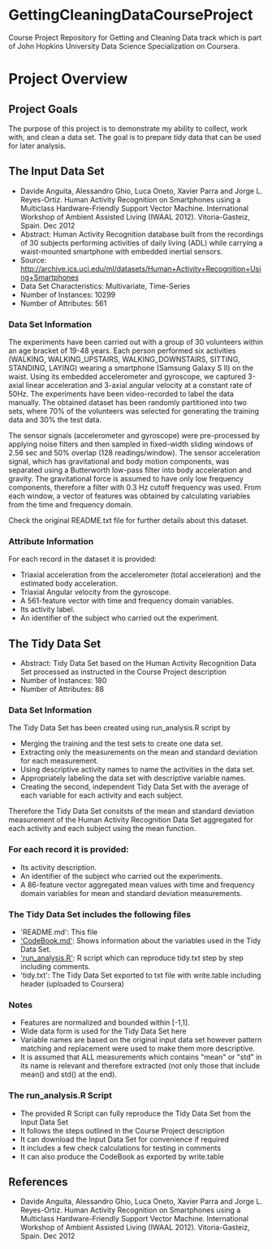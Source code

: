 GettingCleaningDataCourseProject
================================

Course Project Repository for Getting and Cleaning Data track which
is part of John Hopkins University Data Science Specialization on Coursera.

# Project Overview

## Project Goals

The purpose of this project is to demonstrate my ability to collect,
work with, and clean a data set. The goal is to prepare tidy data that can be
used for later analysis.

## The Input Data Set
* Davide Anguita, Alessandro Ghio, Luca Oneto, Xavier Parra and Jorge L. Reyes-Ortiz. Human Activity Recognition on Smartphones using a Multiclass Hardware-Friendly Support Vector Machine. International Workshop of Ambient Assisted Living (IWAAL 2012). Vitoria-Gasteiz, Spain. Dec 2012
* Abstract: Human Activity Recognition database built from the recordings of 30 subjects performing activities of daily living (ADL) while carrying a waist-mounted smartphone with embedded inertial sensors.
* Source: http://archive.ics.uci.edu/ml/datasets/Human+Activity+Recognition+Using+Smartphones
* Data Set Characteristics: Multivariate, Time-Series
* Number of Instances: 10299
* Number of Attributes: 561

### Data Set Information

The experiments have been carried out with a group of 30 volunteers within an age bracket of 19-48 years. Each person performed six activities (WALKING, WALKING_UPSTAIRS, WALKING_DOWNSTAIRS, SITTING, STANDING, LAYING) wearing a smartphone (Samsung Galaxy S II) on the waist. Using its embedded accelerometer and gyroscope, we captured 3-axial linear acceleration and 3-axial angular velocity at a constant rate of 50Hz. The experiments have been video-recorded to label the data manually. The obtained dataset has been randomly partitioned into two sets, where 70% of the volunteers was selected for generating the training data and 30% the test data. 

The sensor signals (accelerometer and gyroscope) were pre-processed by applying noise filters and then sampled in fixed-width sliding windows of 2.56 sec and 50% overlap (128 readings/window). The sensor acceleration signal, which has gravitational and body motion components, was separated using a Butterworth low-pass filter into body acceleration and gravity. The gravitational force is assumed to have only low frequency components, therefore a filter with 0.3 Hz cutoff frequency was used. From each window, a vector of features was obtained by calculating variables from the time and frequency domain. 

Check the original README.txt file for further details about this dataset.

### Attribute Information

For each record in the dataset it is provided: 
* Triaxial acceleration from the accelerometer (total acceleration) and the estimated body acceleration. 
* Triaxial Angular velocity from the gyroscope. 
* A 561-feature vector with time and frequency domain variables. 
* Its activity label. 
* An identifier of the subject who carried out the experiment.

## The Tidy Data Set

* Abstract: Tidy Data Set based on the Human Activity Recognition Data Set processed as instructed in the Course Project description
* Number of Instances: 180
* Number of Attributes: 88

### Data Set Information

The Tidy Data Set has been created using run_analysis.R script by
* Merging the training and the test sets to create one data set.
* Extracting only the measurements on the mean and standard deviation for each measurement. 
* Using descriptive activity names to name the activities in the data set.
* Appropriately labeling the data set with descriptive variable names. 
* Creating the second, independent Tidy Data Set with the average of each variable for each activity and each subject. 

Therefore the Tidy Data Set consitsts of the mean and standard deviation measurement of the Human Activity Recognition Data Set aggregated for each activity and each subject using the mean function.

### For each record it is provided:

* Its activity description.
* An identifier of the subject who carried out the experiments. 
* A 86-feature vector aggregated mean values with time and frequency domain variables for mean and standard deviation measurements. 

### The Tidy Data Set includes the following files

* 'README.md': This file
* ['CodeBook.md'](https://github.com/adattudos/GettingCleaningDataCourseProject/blob/master/CodeBook.R): Shows information about the variables used in the Tidy Data Set.
* ['run_analysis.R'](https://github.com/adattudos/GettingCleaningDataCourseProject/blob/master/run_analysis.R): R script which can reproduce tidy.txt step by step including comments.
* 'tidy.txt': The Tidy Data Set exported to txt file with write.table including header (uploaded to Coursera)

### Notes

* Features are normalized and bounded within [-1,1].
* Wide data form is used for the Tidy Data Set here
* Variable names are based on the original input data set however pattern matching
and replacement were used to make them more descriptive.
* It is assumed that ALL measurements which contains "mean" or "std" in its name is relevant and therefore extracted (not only those that include mean() and std() at the end).

### The run_analysis.R Script

* The provided R Script can fully reproduce the Tidy Data Set from the Input Data Set
* It follows the steps outlined in the Course Project description
* It can download the Input Data Set for convenience if required
* It includes a few check calculations for testing in comments
* It can also produce the CodeBook as exported by write.table

## References

* Davide Anguita, Alessandro Ghio, Luca Oneto, Xavier Parra and Jorge L. Reyes-Ortiz. Human Activity Recognition on Smartphones using a Multiclass Hardware-Friendly Support Vector Machine. International Workshop of Ambient Assisted Living (IWAAL 2012). Vitoria-Gasteiz, Spain. Dec 2012
